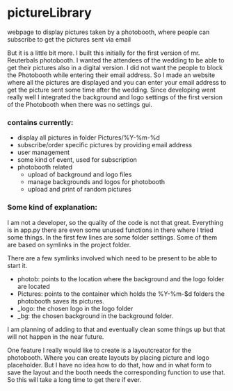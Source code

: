 # pictureLibrary
webpage to display pictures taken by a photobooth, where people can subscribe to get the pictures sent via email

But it is a little bit more. I built this initially for the first version of mr. Reuterbals photobooth. I wanted the attendees of the wedding to be able to get their pictures also in a digital version.
I did not want the people to block the Photobooth while entering their email address.
So I made an website where all the pictures are displayed and you can enter your email address to get the picture sent some time after the wedding.
Since developing went really well I integrated the background and logo settings of the first version of the Photobooth when there was no settings gui.


### contains currently:
- display all pictures in folder Pictures/%Y-%m-%d 
- subscribe/order specific pictures by providing email address
- user management
- some kind of event, used for subscription
- photobooth related
  - upload of background and logo files 
  - manage backgrounds and logos for photobooth
  - upload and print of random pictures


### Some kind of explanation:

I am not a developer, so the quality of the code is not that great.
Everything is in app.py there are even some unused functions in there where I tried some things.
In the first few lines are some folder settings.
Some of them are based on symlinks in the project folder.

There are a few symlinks involved which need to be present to be able to start it.
- photob: points to the location where the background and the logo folder are located 
- Pictures: points to the container which holds the %Y-%m-$d folders the photobooth saves its pictures.
- _logo: the chosen logo in the logo folder
- _bg: the chosen background in the background folder.

I am planning of adding to that and eventually clean some things up but that will not happen in the near future.

One feature I really would like to create is a layoutcreator for the photobooth. Where you can create layouts by placing picture and logo placeholder. But I have no idea how to do that, how and in what form to save the layout and the booth needs the corresponding function to use that.
So this will take a long time to get there if ever.

